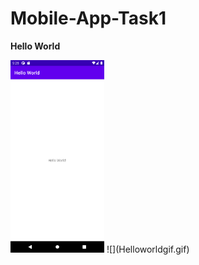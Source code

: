 # Mobile-App-Task1
**Hello World**


<img src="Screenshot.png" width="150">
![](Helloworldgif.gif)


